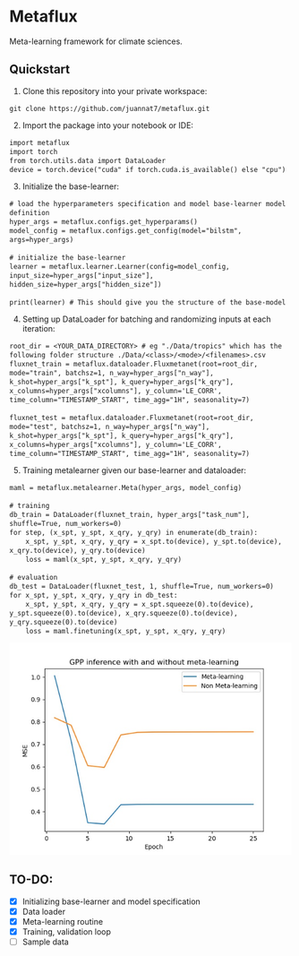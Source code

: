 # Metaflux
Meta-learning framework for climate sciences.

## Quickstart
1. Clone this repository into your private workspace:
```
git clone https://github.com/juannat7/metaflux.git
```

2. Import the package into your notebook or IDE: 
```
import metaflux
import torch
from torch.utils.data import DataLoader
device = torch.device("cuda" if torch.cuda.is_available() else "cpu")
```

3. Initialize the base-learner:
```
# load the hyperparameters specification and model base-learner model definition
hyper_args = metaflux.configs.get_hyperparams()
model_config = metaflux.configs.get_config(model="bilstm", args=hyper_args)

# initialize the base-learner
learner = metaflux.learner.Learner(config=model_config, input_size=hyper_args["input_size"], hidden_size=hyper_args["hidden_size"])

print(learner) # This should give you the structure of the base-model
```

4. Setting up DataLoader for batching and randomizing inputs at each iteration:
```
root_dir = <YOUR_DATA_DIRECTORY> # eg "./Data/tropics" which has the following folder structure ./Data/<class>/<mode>/<filenames>.csv
fluxnet_train = metaflux.dataloader.Fluxmetanet(root=root_dir, mode="train", batchsz=1, n_way=hyper_args["n_way"], k_shot=hyper_args["k_spt"], k_query=hyper_args["k_qry"], x_columns=hyper_args["xcolumns"], y_column='LE_CORR', time_column="TIMESTAMP_START", time_agg="1H", seasonality=7)

fluxnet_test = metaflux.dataloader.Fluxmetanet(root=root_dir, mode="test", batchsz=1, n_way=hyper_args["n_way"], k_shot=hyper_args["k_spt"], k_query=hyper_args["k_qry"], x_columns=hyper_args["xcolumns"], y_column='LE_CORR', time_column="TIMESTAMP_START", time_agg="1H", seasonality=7)
```

5. Training metalearner given our base-learner and dataloader:
```
maml = metaflux.metalearner.Meta(hyper_args, model_config)

# training
db_train = DataLoader(fluxnet_train, hyper_args["task_num"], shuffle=True, num_workers=0)
for step, (x_spt, y_spt, x_qry, y_qry) in enumerate(db_train):
    x_spt, y_spt, x_qry, y_qry = x_spt.to(device), y_spt.to(device), x_qry.to(device), y_qry.to(device)
    loss = maml(x_spt, y_spt, x_qry, y_qry)

# evaluation
db_test = DataLoader(fluxnet_test, 1, shuffle=True, num_workers=0)
for x_spt, y_spt, x_qry, y_qry in db_test:
    x_spt, y_spt, x_qry, y_qry = x_spt.squeeze(0).to(device), y_spt.squeeze(0).to(device), x_qry.squeeze(0).to(device), y_qry.squeeze(0).to(device)
    loss = maml.finetuning(x_spt, y_spt, x_qry, y_qry)
```

![Screenshot](docs/GPP_infer.jpeg)

## TO-DO:
- [x] Initializing base-learner and model specification
- [x] Data loader
- [x] Meta-learning routine
- [x] Training, validation loop
- [ ] Sample data